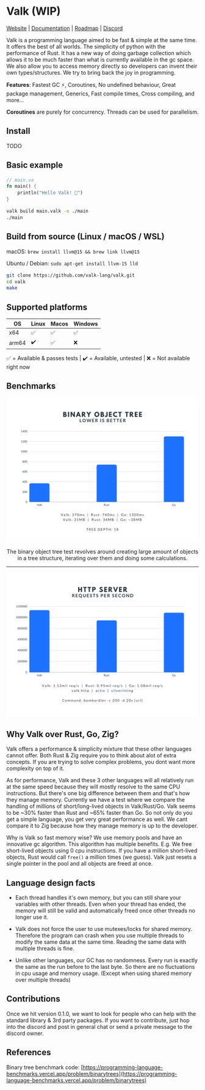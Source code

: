 
# Valk (WIP)

[Website](https://valk-lang.dev) | [Documentation](https://github.com/valk-lang/valk/blob/main/docs/docs.md) | [Roadmap](https://github.com/valk-lang/valk/blob/main/ROADMAP.md) | [Discord](https://discord.gg/RwEGqdSERA)

Valk is a programming language aimed to be fast & simple at the same time. It offers the best of all worlds. The simplicity of python with the performance of Rust. It has a new way of doing garbage collection which allows it to be much faster than what is currently available in the gc space. We also allow you to access memory directly so developers can invent their own types/structures. We try to bring back the joy in programming.

**Features**: Fastest GC ⚡, Coroutines, No undefined behaviour, Great package management, Generics, Fast compile times, Cross compiling, and more...

**Coroutines** are purely for concurrency. Threads can be used for parallelism.


## Install

TODO

## Basic example

```rust
// main.va
fn main() {
    println("Hello Valk! 🎉")
}
```

```sh
valk build main.valk -o ./main
./main
```

## Build from source (Linux / macOS / WSL)

macOS: `brew install llvm@15 && brew link llvm@15`

Ubuntu / Debian: `sudo apt-get install llvm-15 lld`

```bash
git clone https://github.com/valk-lang/valk.git
cd valk
make
```

## Supported platforms

| OS | Linux | Macos | Windows |
|--|--|--|--|
| x64 | ✅ | ✅ | ✅ |
| arm64 | ✔️ | ✅ | ❌ |

✅️ = Available & passes tests | ✔️ = Available, untested | ❌️ = Not available right now

## Benchmarks

<div align="center"><p>
    <img src="https://raw.githubusercontent.com/valk-lang/valk/main/misc/valk-bintree.png">
</p>
The binary object tree test revolves around creating large amount of objects in a tree structure, iterating over them and doing some calculations.
</div>

---

<div align="center"><p>
    <img src="https://raw.githubusercontent.com/valk-lang/valk/main/misc/valk-http.png">
</p></div>

## Why Valk over Rust, Go, Zig?

Valk offers a performance & simplicity mixture that these other languages cannot offer. Both Rust & Zig require you to think about alot of extra concepts. If you are trying to solve complex problems, you dont want more complexity on top of it.

As for performance, Valk and these 3 other languages will all relatively run at the same speed because they will mostly resolve to the same CPU instructions. But there's one big difference between them and that's how they manage memory. Currently we have a test where we compare the handling of millions of short/long-lived objects in Valk/Rust/Go. Valk seems to be ~30% faster than Rust and ~65% faster than Go. So not only do you get a simple language, you get very great performance as well. We cant compare it to Zig because how they manage memory is up to the developer.

Why is Valk so fast memory wise? We use memory pools and have an innovative gc algorithm. This algorithm has multiple benefits. E.g. We free short-lived objects using 0 cpu instructions. If you have a million short-lived objects, Rust would call `free()` a million times (we guess). Valk just resets a single pointer in the pool and all objects are freed at once.

## Language design facts

- Each thread handles it's own memory, but you can still share your variables with other threads. Even when your thread has ended, the memory will still be valid and automatically freed once other threads no longer use it.

- Valk does not force the user to use mutexes/locks for shared memory. Therefore the program can crash when you use multiple threads to modify the same data at the same time. Reading the same data with multiple threads is fine.

- Unlike other languages, our GC has no randomness. Every run is exactly the same as the run before to the last byte. So there are no fluctuations in cpu usage and memory usage. (Except when using shared memory over multiple threads)

## Contributions

Once we hit version 0.1.0, we want to look for people who can help with the standard library & 3rd party packages. If you want to contribute, just hop into the discord and post in general chat or send a private message to the discord owner.

## References

Binary tree benchmark code: [https://programming-language-benchmarks.vercel.app/problem/binarytrees](https://programming-language-benchmarks.vercel.app/problem/binarytrees)

